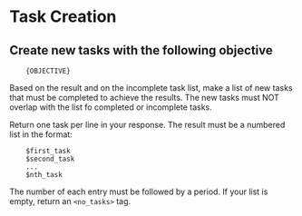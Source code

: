 # Task Creation

## Create new tasks with the following objective

```plaintext
    {OBJECTIVE}
```

Based on the result and on the incomplete task list, make a list of new tasks that must be completed to achieve the results. The new tasks must NOT overlap with the list fo completed or incomplete tasks.

Return one task per line in your response. The result must be a numbered list in the format:

```plaintext
    $first_task
    $second_task
    ...
    $nth_task
```

The number of each entry must be followed by a period. If your list is empty, return an `<no_tasks>` tag.
